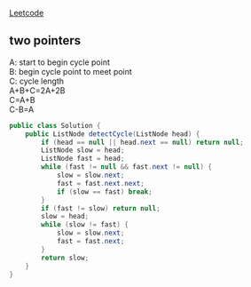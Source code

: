[Leetcode](https://leetcode.com/problems/linked-list-cycle-ii/)

## two pointers
A: start to begin cycle point\
B: begin cycle point to meet point\
C: cycle length\
A+B+C=2A+2B\
C=A+B\
C-B=A
```java
public class Solution {
    public ListNode detectCycle(ListNode head) {
        if (head == null || head.next == null) return null;
        ListNode slow = head;
        ListNode fast = head;
        while (fast != null && fast.next != null) {
            slow = slow.next;
            fast = fast.next.next;
            if (slow == fast) break;
        }
        if (fast != slow) return null;
        slow = head;
        while (slow != fast) {
            slow = slow.next;
            fast = fast.next;
        }
        return slow;
    }
}
```
